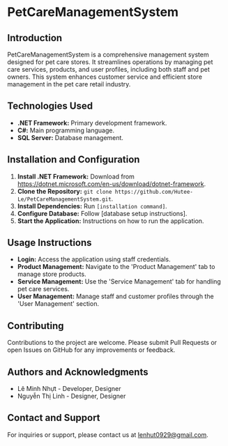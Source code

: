 # PetCareManagementSystem

## Introduction
PetCareManagementSystem is a comprehensive management system designed for pet care stores. It streamlines operations by managing pet care services, products, and user profiles, including both staff and pet owners. This system enhances customer service and efficient store management in the pet care retail industry.

## Technologies Used
- **.NET Framework:** Primary development framework.
- **C#:** Main programming language.
- **SQL Server:** Database management.

## Installation and Configuration
1. **Install .NET Framework:** Download from https://dotnet.microsoft.com/en-us/download/dotnet-framework.
2. **Clone the Repository:** `git clone https://github.com/Hutee-Le/PetCareManagementSystem.git`.
3. **Install Dependencies:** Run `[installation command]`.
4. **Configure Database:** Follow [database setup instructions].
5. **Start the Application:** Instructions on how to run the application.

## Usage Instructions
- **Login:** Access the application using staff credentials.
- **Product Management:** Navigate to the 'Product Management' tab to manage store products.
- **Service Management:** Use the 'Service Management' tab for handling pet care services.
- **User Management:** Manage staff and customer profiles through the 'User Management' section.

## Contributing
Contributions to the project are welcome. Please submit Pull Requests or open Issues on GitHub for any improvements or feedback.

## Authors and Acknowledgments
- Lê Minh Nhựt - Developer, Designer
- Nguyễn Thị Linh - Designer, Designer

## Contact and Support
For inquiries or support, please contact us at [lenhut0929@gmail.com](mailto:lenhut0929@gmail.com).
